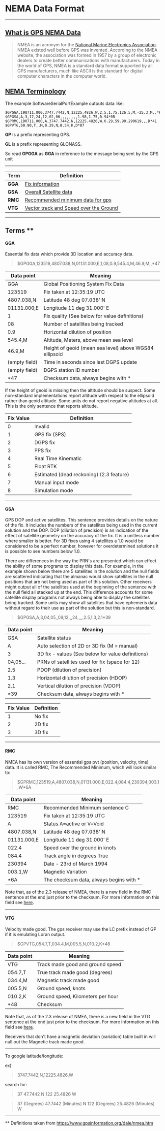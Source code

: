 # NEMA Data Format

---

## [What is GPS NEMA Data](https://www.gpsworld.com/what-exactly-is-gps-nmea-data/)

> NMEA is an acronym for the [National Marine Electronics Association](https://www.nmea.org/). NMEA existed well before GPS was invented. According to the NMEA website, the association was formed in 1957 by a group of electronic dealers to create better communications with manufacturers. Today in the world of GPS, NMEA is a standard data format supported by all GPS manufacturers, much like ASCII is the standard for digital computer characters in the computer world.


## [NEMA Terminology](https://www.gpsinformation.org/dale/nmea.htm)

The example SoftwareSerialPortExample outputs data like:

	$GPGGA,190711.000,3747.7442,N,12225.4826,W,2,5,1.75,126.5,M,-25.3,M,,*61
	$GPGSA,A,3,17,24,12,02,06,,,,,,,,1.98,1.75,0.94*0B
	$GPRMC,190711.000,A,3747.7442,N,12225.4826,W,0.29,59.90,290619,,,D*41
	$GPVTG,59.90,T,,M,0.29,N,0.54,K,D*07
	
**GP** is a prefix representing GPS.

**GL** is a prefix representing GLONASS.

So read **GPGGA** as **GGA** in reference to the message being sent by the GPS unit

---

| Term | Definition |
| --- | --- |
| **GGA** | [Fix information](https://www.gpsinformation.org/dale/nmea.htm#GGA) |
| **GSA** | [Overall Satellite data](https://www.gpsinformation.org/dale/nmea.htm#GSA) |
| **RMC** | [Recommended minimum data for gps](https://www.gpsinformation.org/dale/nmea.htm#RMC) |
| **VTG** | [Vector track and Speed over the Ground](https://www.gpsinformation.org/dale/nmea.htm#VTG) |

---
## Terms **

#### GGA

Essential fix data which provide 3D location and accuracy data.

> $GPGGA,123519,4807.038,N,01131.000,E,1,08,0.9,545.4,M,46.9,M,,*47

| Data point | Meaning |
| --- | --- |
| GGA | Global Positioning System Fix Data |
| 123519 | Fix taken at 12:35:19 UTC |
| 4807.038,N | Latitude 48 deg 07.038' N |
| 01131.000,E  | Longitude 11 deg 31.000' E |
| 1 | Fix quality (See below for value definitions) |
| 08 | Number of satellites being tracked |
| 0.9 | Horizontal dilution of position |
| 545.4,M  | Altitude, Meters, above mean sea level |
| 46.9,M | Height of geoid (mean sea level) above WGS84 ellipsoid |
| (empty field) | Time in seconds since last DGPS update |
| (empty field) | DGPS station ID number |
| *47 | Checksum data, always begins with * |

If the height of geoid is missing then the altitude should be suspect. Some non-standard implementations report altitude with respect to the ellipsoid rather than geoid altitude. Some units do not report negative altitudes at all. This is the only sentence that reports altitude.


| Fix Value | Definition |
| --- | --- |
| 0 | Invalid |
| 1 | GPS fix (SPS) |
| 2 | DGPS fix |
| 3 | PPS fix |
| 4 | Real Time Kinematic |
| 5 | Float RTK |
| 6 | Estimated (dead reckoning) (2.3 feature) |
| 7 | Manual input mode |
| 8 | Simulation mode |

---

#### GSA

GPS DOP and active satellites. This sentence provides details on the nature of the fix. It includes the numbers of the satellites being used in the current solution and the DOP. DOP (dilution of precision) is an indication of the effect of satellite geometry on the accuracy of the fix. It is a unitless number where smaller is better. For 3D fixes using 4 satellites a 1.0 would be considered to be a perfect number, however for overdetermined solutions it is possible to see numbers below 1.0.

There are differences in the way the PRN's are presented which can effect the ability of some programs to display this data. For example, in the example shown below there are 5 satellites in the solution and the null fields are scattered indicating that the almanac would show satellites in the null positions that are not being used as part of this solution. Other receivers might output all of the satellites used at the beginning of the sentence with the null field all stacked up at the end. This difference accounts for some satellite display programs not always being able to display the satellites being tracked. Some units may show all satellites that have ephemeris data without regard to their use as part of the solution but this is non-standard.

> $GPGSA,A,3,04,05,,09,12,,,24,,,,,2.5,1.3,2.1*39

| Data point | Meaning |
| --- | --- |
| GSA | Satellite status |
| A | Auto selection of 2D or 3D fix (M = manual)  |
| 3 | 3D fix - values (See below for value definitions) |
| 04,05... | PRNs of satellites used for fix (space for 12)  |
| 2.5 | PDOP (dilution of precision)  |
| 1.3 | Horizontal dilution of precision (HDOP)  |
| 2.1 | Vertical dilution of precision (VDOP) |
| *39 | Checksum data, always begins with * |

| Fix Value | Definition |
| --- | --- |
| 1 | No fix |
| 2 | 2D fix |
| 3 | 3D fix |

---
#### RMC

NMEA has its own version of essential gps pvt (position, velocity, time) data. It is called RMC, The Recommended Minimum, which will look similar to:

> $GPRMC,123519,A,4807.038,N,01131.000,E,022.4,084.4,230394,003.1,W*6A
 
| Data point | Meaning |
| --- | --- |
| RMC | Recommended Minimum sentence C |
| 123519 | Fix taken at 12:35:19 UTC |
| A | Status A=active or V=Void |
| 4807.038,N | Latitude 48 deg 07.038' N |
| 01131.000,E | Longitude 11 deg 31.000' E |
| 022.4 | Speed over the ground in knots |
| 084.4  | Track angle in degrees True |
| 230394 | Date - 23rd of March 1994 |
| 003.1,W | Magnetic Variation |
| *6A | The checksum data, always begins with * |

Note that, as of the 2.3 release of NMEA, there is a new field in the RMC sentence at the end just prior to the checksum. For more information on this field see [here](https://www.gpsinformation.org/dale/nmea.htm#2.3).

---
#### VTG
Velocity made good. The gps receiver may use the LC prefix instead of GP if it is emulating Loran output.

>$GPVTG,054.7,T,034.4,M,005.5,N,010.2,K*48

| Data point | Meaning |
| --- | --- |
| VTG | Track made good and ground speed |
| 054.7,T | True track made good (degrees) |
| 034.4,M   | Magnetic track made good |
| 005.5,N | Ground speed, knots |
| 010.2,K | Ground speed, Kilometers per hour |
| *48 | Checksum |

Note that, as of the 2.3 release of NMEA, there is a new field in the VTG sentence at the end just prior to the checksum. For more information on this field see [here](https://www.gpsinformation.org/dale/nmea.htm#2.3).

Receivers that don't have a magnetic deviation (variation) table built in will null out the Magnetic track made good.

---
To google latitude/longitude:

ex)
> 3747.7442,N,12225.4826,W

search for:
> 37 47.7442 N 122 25.4826 W

> 37 (Degrees) 47.7442 (Minutes) N 122 (Degrees) 25.4826 (Minutes) W


---
** Definitions taken from https://www.gpsinformation.org/dale/nmea.htm